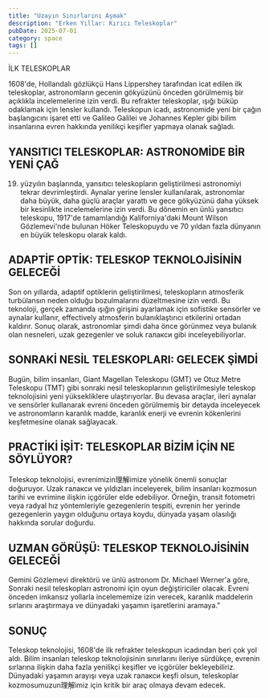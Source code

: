 ```yaml
---
title: "Uzayın Sınırlarını Aşmak"
description: "Erken Yıllar: Kırıcı Teleskoplar"
pubDate: 2025-07-01
category: space
tags: []
---
```


İLK TELESKOPLAR

1608'de, Hollandalı gözlükçü Hans Lippershey tarafından icat edilen ilk teleskoplar, astronomların gecenin gökyüzünü önceden görülmemiş bir açıklıkla incelemelerine izin verdi. Bu refrakter teleskoplar, ışığı büküp odaklamak için lensler kullandı. Teleskopun icadı, astronomide yeni bir çağın başlangıcını işaret etti ve Galileo Galilei ve Johannes Kepler gibi bilim insanlarına evren hakkında yenilikçi keşifler yapmaya olanak sağladı.

## YANSITICI TELESKOPLAR: ASTRONOMİDE BİR YENİ ÇAĞ

19. yüzyılın başlarında, yansıtıcı teleskopların geliştirilmesi astronomiyi tekrar devrimleştirdi. Aynalar yerine lensler kullanılarak, astronomlar daha büyük, daha güçlü araçlar yarattı ve gece gökyüzünü daha yüksek bir kesinlikte incelemelerine izin verdi. Bu dönemin en ünlü yansıtıcı teleskopu, 1917'de tamamlandığı Kaliforniya'daki Mount Wilson Gözlemevi'nde bulunan Höker Teleskopuydu ve 70 yıldan fazla dünyanın en büyük teleskopu olarak kaldı.

## ADAPTİF OPTİK: TELESKOP TEKNOLOJİSİNİN GELECEĞİ

Son on yıllarda, adaptif optiklerin geliştirilmesi, teleskopların atmosferik turbülansın neden olduğu bozulmalarını düzeltmesine izin verdi. Bu teknoloji, gerçek zamanda ışığın girişini ayarlamak için sofistike sensörler ve aynalar kullanır, effectively atmosferin bulanıklaştırıcı etkilerini ortadan kaldırır. Sonuç olarak, astronomlar şimdi daha önce görünmez veya bulanık olan nesneleri, uzak gezegenler ve soluk галакси gibi inceleyebiliyorlar.

## SONRAKİ NESİL TELESKOPLARI: GELECEK ŞİMDİ

Bugün, bilim insanları, Giant Magellan Teleskopu (GMT) ve Otuz Metre Teleskopu (TMT) gibi sonraki nesil teleskoplarının geliştirilmesiyle teleskop teknolojisini yeni yüksekliklere ulaştırıyorlar. Bu devasa araçlar, ileri aynalar ve sensörler kullanarak evreni önceden görülmemiş bir detayda inceleyecek ve astronomların karanlık madde, karanlık enerji ve evrenin kökenlerini keşfetmesine olanak sağlayacak.

## PRACTİKİ İŞİT: TELESKOPLAR BİZİM İÇİN NE SÖYLÜYOR?

Teleskop teknolojisi, evrenimizin理解imize yönelik önemli sonuçlar doğuruyor. Uzak галакси ve yıldızları inceleyerek, bilim insanları kozmosun tarihi ve evrimine ilişkin içgörüler elde edebiliyor. Örneğin, transit fotometri veya radyal hız yöntemleriyle gezegenlerin tespiti, evrenin her yerinde gezegenlerin yaygın olduğunu ortaya koydu, dünyada yaşam olasılığı hakkında sorular doğurdu.

## UZMAN GÖRÜŞÜ: TELESKOP TEKNOLOJİSİNİN GELECEĞİ

Gemini Gözlemevi direktörü ve ünlü astronom Dr. Michael Werner'a göre, Sonraki nesil teleskopları astronomi için oyun değiştiriciler olacak. Evreni önceden imkansız yollarla incelememize izin verecek, karanlık maddelerin sırlarını araştırmaya ve dünyadaki yaşamın işaretlerini aramaya."

## SONUÇ

Teleskop teknolojisi, 1608'de ilk refrakter teleskopun icadından beri çok yol aldı. Bilim insanları teleskop teknolojisinin sınırlarını ileriye sürdükçe, evrenin sırlarına ilişkin daha fazla yenilikçi keşifler ve içgörüler bekleyebiliriz. Dünyadaki yaşamın arayışı veya uzak галакси keşfi olsun, teleskoplar kozmosumuzun理解imiz için kritik bir araç olmaya devam edecek.
